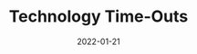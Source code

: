 ---
date: 2022-01-21
permalink: false
publisher: uxdesigncc
tags:
  - meta
target_url: https://uxdesign.cc/we-all-need-to-reduce-our-screen-time-here-is-why-and-a-few-ways-how-d2efff2ed4a3
title: Technology Time-Outs
---